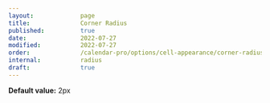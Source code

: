 ```yaml
---
layout:             page
title:              Corner Radius
published:          true
date:               2022-07-27
modified:           2022-07-27
order:              /calendar-pro/options/cell-appearance/corner-radius
internal:           radius
draft:              true
---
```

**Default value:** 2px

